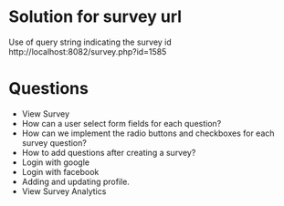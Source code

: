 
# Solution for survey url
Use of query string indicating the survey id
http://localhost:8082/survey.php?id=1585



# Questions

- View Survey
- How can a user select form fields for each question?
- How can we implement the radio buttons and checkboxes for each survey question?
- How to add questions after creating a survey?
- Login with google
- Login with facebook
- Adding and updating profile.
- View Survey Analytics
